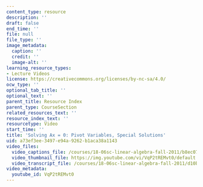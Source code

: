 ```yaml
---
content_type: resource
description: ''
draft: false
end_time: ''
file: null
file_type: ''
image_metadata:
  caption: ''
  credit: ''
  image-alt: ''
learning_resource_types:
- Lecture Videos
license: https://creativecommons.org/licenses/by-nc-sa/4.0/
ocw_type: ''
optional_tab_title: ''
optional_text: ''
parent_title: Resource Index
parent_type: CourseSection
related_resources_text: ''
resource_index_text: ''
resourcetype: Video
start_time: ''
title: 'Solving Ax = 0: Pivot Variables, Special Solutions'
uid: a73ef3ee-3497-e94a-9262-b1aca38a1143
video_files:
  video_captions_file: /courses/18-06sc-linear-algebra-fall-2011/b8ec077a90335789bab9fc1b655c2a21_VqP2tREMvt0.vtt
  video_thumbnail_file: https://img.youtube.com/vi/VqP2tREMvt0/default.jpg
  video_transcript_file: /courses/18-06sc-linear-algebra-fall-2011/d10b5b22953763dddc04f0d472d1d80c_VqP2tREMvt0.pdf
video_metadata:
  youtube_id: VqP2tREMvt0
---
```

